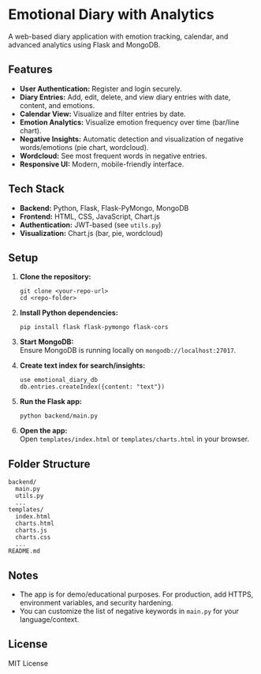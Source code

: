 # Emotional Diary with Analytics

A web-based diary application with emotion tracking, calendar, and advanced analytics using Flask and MongoDB.

## Features

- **User Authentication:** Register and login securely.
- **Diary Entries:** Add, edit, delete, and view diary entries with date, content, and emotions.
- **Calendar View:** Visualize and filter entries by date.
- **Emotion Analytics:** Visualize emotion frequency over time (bar/line chart).
- **Negative Insights:** Automatic detection and visualization of negative words/emotions (pie chart, wordcloud).
- **Wordcloud:** See most frequent words in negative entries.
- **Responsive UI:** Modern, mobile-friendly interface.

## Tech Stack

- **Backend:** Python, Flask, Flask-PyMongo, MongoDB
- **Frontend:** HTML, CSS, JavaScript, Chart.js
- **Authentication:** JWT-based (see `utils.py`)
- **Visualization:** Chart.js (bar, pie, wordcloud)

## Setup

1. **Clone the repository:**
   ```
   git clone <your-repo-url>
   cd <repo-folder>
   ```

2. **Install Python dependencies:**
   ```
   pip install flask flask-pymongo flask-cors
   ```

3. **Start MongoDB:**  
   Ensure MongoDB is running locally on `mongodb://localhost:27017`.

4. **Create text index for search/insights:**
   ```
   use emotional_diary_db
   db.entries.createIndex({content: "text"})
   ```

5. **Run the Flask app:**
   ```
   python backend/main.py
   ```

6. **Open the app:**  
   Open `templates/index.html` or `templates/charts.html` in your browser.

## Folder Structure

```
backend/
  main.py
  utils.py
  ...
templates/
  index.html
  charts.html
  charts.js
  charts.css
  ...
README.md
```

## Notes

- The app is for demo/educational purposes. For production, add HTTPS, environment variables, and security hardening.
- You can customize the list of negative keywords in `main.py` for your language/context.

## License

MIT License
